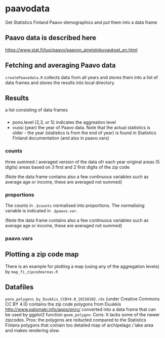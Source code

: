 # paavodata
Get Statistics Finland Paavo-demographics and put them into a data frame

## Paavo data is described here
https://www.stat.fi/tup/paavo/paavon_aineistokuvaukset_en.html

## Fetching and averaging Paavo data

`createPaavodata.R` collects data from all years and stores them into a list of data frames and stores the 
results into local directory.

## Results
a list consisting of data frames

### 

  - pono.level (2,3, or 5) indicates the aggreation level
  -  vuosi (year) the year of Paavo data. Note that the actual statistics is older - the year (statistics is from the end of year) is found in Statistics Finland documentation (and also in paavo.vars)

### counts

three summed / averaged version of the data ofr each year
 original areas (5 digits)
 areas based on 3 first and 2 first digits of the zip code

(Note the data frame contains also a few continuous variables such as average age or income, these are averaged not summed)
 
### proportions

The counts in `.$counts` normalised into proportions. The normalising variable is indicated in `.$paavo.var`.

(Note the data frame contains also a few continuous variables such as average age or income, these are averaged not summed)

### paavo.vars

## Plotting a zip code map

There is an example for plotting a map (using any of the aggregation levels) by `map_fi_zipcodeareas.R`

## Datafiles 

`pono_polygons_by_Duukkis_CCBY4.0_20150102.rds` (under Creative Commons CC BY 4.0) contains the zip code polygons from Duukkis http://www.palomaki.info/apps/pnro/ converted into a data frame that can be used by ggplot2 function `geom_polygon`. Cons: It lacks some of the newer zipcodes. Pros: the polygons are  reducted compared to the Statistics Finlans polygons that contain too detailed map of archipelago / lake area and makes rendering slow. 


